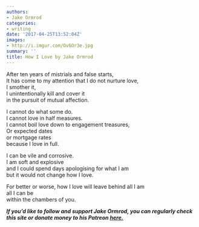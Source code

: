 ```yaml
---
authors:
- Jake Ormrod
categories:
- writing
date: '2017-04-25T13:52:04Z'
images:
- http://i.imgur.com/Ov6Or3e.jpg
summary: ''
title: How I Love by Jake Ormrod
---
```

After ten years of mistrials and false starts,<br>
It has come to my attention that I do not nurture love,<br>
I smother it,<br>
I unintentionally kill and cover it<br>
in the pursuit of mutual affection.<br>

I cannot do what some do.<br>
I cannot love in half measures.<br>
I cannot boil love down to engagement treasures,<br>
Or expected dates<br>
or mortgage rates<br>
because I love in full.<br>

I can be vile and corrosive.<br>
I am soft and explosive<br>
and I could spend days apologising for what I am<br>
but it would not change how I love.<br>

For better or worse, how I love will leave behind all I am<br>
all I can be<br>
within the chambers of you.<br>

_**If you'd like to follow and support Jake Ormrod, you can regularly check this site or donate money to his Patreon [here.](https://www.patreon.com/JakeOrmrod "")**_